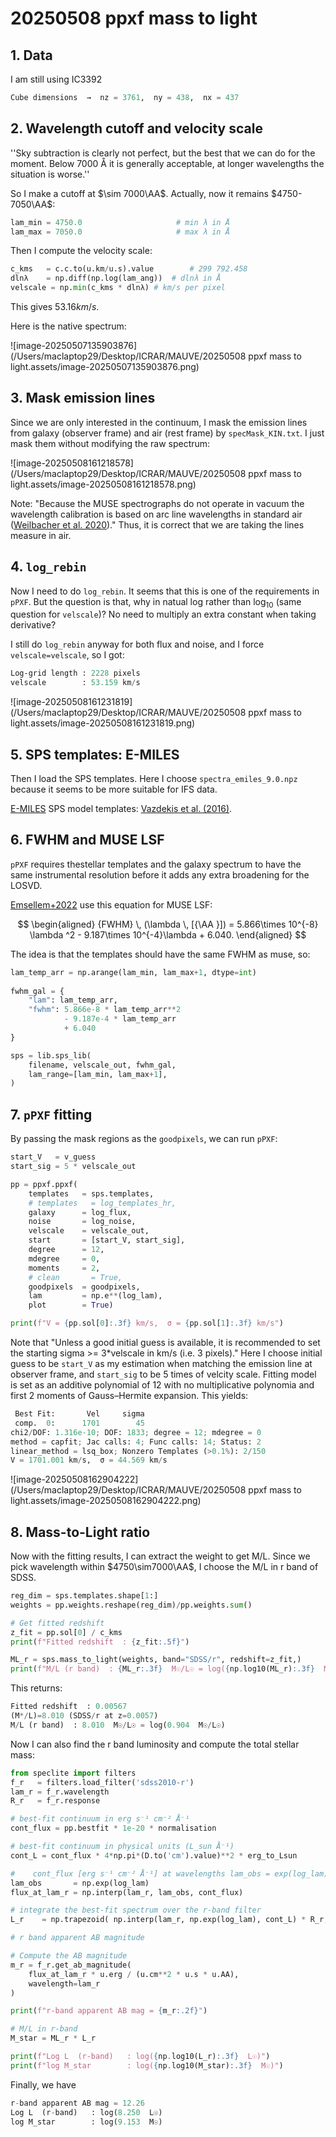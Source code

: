 # 20250508 ppxf mass to light

## 1. Data

I am still using IC3392

```python
Cube dimensions  →  nz = 3761,  ny = 438,  nx = 437
```

## 2. Wavelength cutoff and velocity scale

''Sky subtraction is clearly not perfect, but the best that we can do for the moment. Below 7000 Å it is generally acceptable, at longer wavelengths the situation is worse.'' 

So I make a cutoff at $\sim 7000\AA$. Actually, now it remains $4750-7050\AA$:

```python
lam_min = 4750.0                     # min λ in Å
lam_max = 7050.0                     # max λ in Å
```

Then I compute the velocity scale:

```python
c_kms   = c.c.to(u.km/u.s).value        # 299 792.458
dlnλ    = np.diff(np.log(lam_ang))  # dlnλ in Å
velscale = np.min(c_kms * dlnλ) # km/s per pixel
```

This gives $53.16 km/s$. 

Here is the native spectrum:

![image-20250507135903876](/Users/maclaptop29/Desktop/ICRAR/MAUVE/20250508 ppxf mass to light.assets/image-20250507135903876.png)

## 3. Mask emission lines

Since we are only interested in the continuum, I mask the emission lines from galaxy (observer frame) and air (rest frame) by `specMask_KIN.txt`. I just mask them without modifying the raw spectrum:

![image-20250508161218578](/Users/maclaptop29/Desktop/ICRAR/MAUVE/20250508 ppxf mass to light.assets/image-20250508161218578.png)

Note: "Because the MUSE spectrographs do not operate in vacuum the wavelength calibration is based on arc line wavelengths in standard air ([Weilbacher et al. 2020](https://www.aanda.org/articles/aa/full_html/2020/09/aa37855-20/aa37855-20.html))." Thus, it is correct that we are taking the lines measure in air. 

## 4. `log_rebin`

Now I need to do `log_rebin`. It seems that this is one of the requirements in `pPXF`. But the question is that, why in natual log rather than $\log_{10}$ (same question for `velscale`)? No need to multiply an extra constant when taking derivative?

I still do `log_rebin` anyway for both flux and noise, and I force `velscale=velscale`, so I got: 

```python
Log‑grid length : 2228 pixels
velscale        : 53.159 km/s
```

![image-20250508161231819](/Users/maclaptop29/Desktop/ICRAR/MAUVE/20250508 ppxf mass to light.assets/image-20250508161231819.png)

## 5. SPS templates: E-MILES

Then I load the SPS templates. Here I choose `spectra_emiles_9.0.npz` because it seems to be more suitable for IFS data. 

[E-MILES](http://miles.iac.es/) SPS model templates:  [Vazdekis et al. (2016)](https://ui.adsabs.harvard.edu/abs/2016MNRAS.463.3409V).

## 6. FWHM and MUSE LSF

`pPXF` requires thestellar templates and the galaxy spectrum to have the same instrumental resolution before it adds any extra broadening for the LOSVD. 

[Emsellem+2022](https://www.aanda.org/articles/aa/full_html/2022/03/aa41727-21/aa41727-21.html) use this equation for MUSE LSF:

$$ \begin{aligned} {FWHM} \, (\lambda \, [{\AA }]) = 5.866\times 10^{-8} \lambda ^2 - 9.187\times 10^{-4}\lambda + 6.040. \end{aligned} $$

The idea is that the templates should have the same FWHM as muse, so: 

```python
lam_temp_arr = np.arange(lam_min, lam_max+1, dtype=int)
 
fwhm_gal = {
    "lam": lam_temp_arr,
    "fwhm": 5.866e-8 * lam_temp_arr**2 
            - 9.187e-4 * lam_temp_arr 
            + 6.040
}

sps = lib.sps_lib(
    filename, velscale_out, fwhm_gal,
    lam_range=[lam_min, lam_max+1],
)
```

## 7. `pPXF` fitting

By passing the mask regions as the `goodpixels`, we can run `pPXF`: 

```python
start_V   = v_guess
start_sig = 5 * velscale_out

pp = ppxf.ppxf(
    templates   = sps.templates,
    # templates   = log_templates_hr,
    galaxy      = log_flux,
    noise       = log_noise,
    velscale    = velscale_out,
    start       = [start_V, start_sig],
    degree      = 12,
    mdegree     = 0,
    moments     = 2,
    # clean       = True,
    goodpixels  = goodpixels,
    lam         = np.e**(log_lam),
    plot        = True)

print(f"V = {pp.sol[0]:.3f} km/s,  σ = {pp.sol[1]:.3f} km/s")
```

Note that "Unless a good initial guess is available, it is recommended to set the starting sigma >= 3*velscale in km/s (i.e. 3 pixels)." Here I choose initial guess to be `start_V` as my estimation when matching the emission line at observer frame, and `start_sig` to be 5 times of velcity scale. Fitting model is set as an additive polynomial of 12 with no multiplicative polynomia and first 2 moments of Gauss–Hermite expansion. This yields:

```python
 Best Fit:       Vel     sigma
 comp.  0:      1701        45
chi2/DOF: 1.316e-10; DOF: 1833; degree = 12; mdegree = 0
method = capfit; Jac calls: 4; Func calls: 14; Status: 2
linear_method = lsq_box; Nonzero Templates (>0.1%): 2/150
V = 1701.001 km/s,  σ = 44.569 km/s
```

![image-20250508162904222](/Users/maclaptop29/Desktop/ICRAR/MAUVE/20250508 ppxf mass to light.assets/image-20250508162904222.png)

## 8. Mass-to-Light ratio

Now with the fitting results, I can extract the weight to get M/L. Since we pick wavelength within $4750\sim7000\AA$, I choose the M/L in r band of SDSS. 

```python
reg_dim = sps.templates.shape[1:]
weights = pp.weights.reshape(reg_dim)/pp.weights.sum()                                           # enforce Σw = 1

# Get fitted redshift
z_fit = pp.sol[0] / c_kms
print(f"Fitted redshift  : {z_fit:.5f}")

ML_r = sps.mass_to_light(weights, band="SDSS/r", redshift=z_fit,)                     # intrinsic M/L (dimensionless)
print(f"M/L (r band)  : {ML_r:.3f}  M☉/L☉ = log({np.log10(ML_r):.3f}  M☉/L☉)")
```

This returns:

```python
Fitted redshift  : 0.00567
(M*/L)=8.010 (SDSS/r at z=0.0057)
M/L (r band)  : 8.010  M☉/L☉ = log(0.904  M☉/L☉)
```

Now I can also find the r band luminosity and compute the total stellar mass:

```python
from speclite import filters
f_r   = filters.load_filter('sdss2010-r')
lam_r = f_r.wavelength
R_r   = f_r.response

# best-fit continuum in erg s⁻¹ cm⁻² Å⁻¹
cont_flux = pp.bestfit * 1e-20 * normalisation

# best‑fit continuum in physical units (L_sun Å⁻¹)
cont_L = cont_flux * 4*np.pi*(D.to('cm').value)**2 * erg_to_Lsun

#    cont_flux [erg s⁻¹ cm⁻² Å⁻¹] at wavelengths lam_obs = exp(log_lam)
lam_obs       = np.exp(log_lam)
flux_at_lam_r = np.interp(lam_r, lam_obs, cont_flux)

# integrate the best‑fit spectrum over the r‑band filter
L_r    = np.trapezoid( np.interp(lam_r, np.exp(log_lam), cont_L) * R_r, lam_r )  # L_sun

# r band apparent AB magnitude

# Compute the AB magnitude
m_r = f_r.get_ab_magnitude(
    flux_at_lam_r * u.erg / (u.cm**2 * u.s * u.AA),
    wavelength=lam_r
)

print(f"r-band apparent AB mag = {m_r:.2f}")

# M/L in r-band
M_star = ML_r * L_r

print(f"Log L  (r-band)   : log({np.log10(L_r):.3f}  L☉)")
print(f"log M_star        : log({np.log10(M_star):.3f}  M☉)")
```

Finally, we have

```python
r-band apparent AB mag = 12.26
Log L  (r-band)   : log(8.250  L☉)
log M_star        : log(9.153  M☉)
```